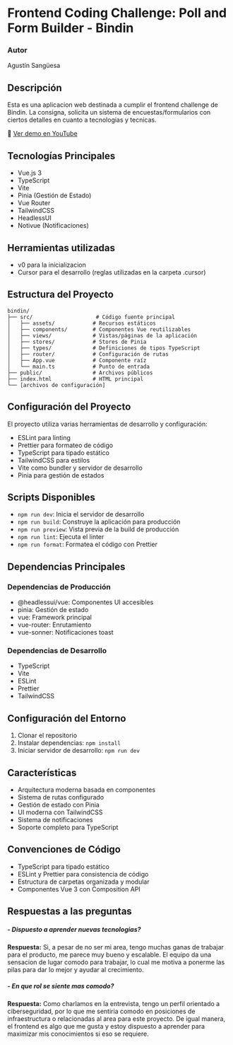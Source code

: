 # Frontend Coding Challenge: Poll and Form Builder - Bindin

### Autor

Agustín Sangüesa

## Descripción

Esta es una aplicacion web destinada a cumplir el frontend challenge de Bindin. La consigna, solicita un sistema de encuestas/formularios con ciertos detalles en cuanto a tecnologias y tecnicas.

🔗 [Ver demo en YouTube](https://youtu.be/jF12h83XH-g)

## Tecnologías Principales

- Vue.js 3
- TypeScript
- Vite
- Pinia (Gestión de Estado)
- Vue Router
- TailwindCSS
- HeadlessUI
- Notivue (Notificaciones)

## Herramientas utilizadas

- v0 para la inicializacion
- Cursor para el desarrollo (reglas utilizadas en la carpeta .cursor)

## Estructura del Proyecto

```
bindin/
├── src/                    # Código fuente principal
│   ├── assets/            # Recursos estáticos
│   ├── components/        # Componentes Vue reutilizables
│   ├── views/             # Vistas/páginas de la aplicación
│   ├── stores/            # Stores de Pinia
│   ├── types/             # Definiciones de tipos TypeScript
│   ├── router/            # Configuración de rutas
│   ├── App.vue            # Componente raíz
│   └── main.ts            # Punto de entrada
├── public/                # Archivos públicos
├── index.html             # HTML principal
└── [archivos de configuración]
```

## Configuración del Proyecto

El proyecto utiliza varias herramientas de desarrollo y configuración:

- ESLint para linting
- Prettier para formateo de código
- TypeScript para tipado estático
- TailwindCSS para estilos
- Vite como bundler y servidor de desarrollo
- Pinia para gestión de estados

## Scripts Disponibles

- `npm run dev`: Inicia el servidor de desarrollo
- `npm run build`: Construye la aplicación para producción
- `npm run preview`: Vista previa de la build de producción
- `npm run lint`: Ejecuta el linter
- `npm run format`: Formatea el código con Prettier

## Dependencias Principales

### Dependencias de Producción

- @headlessui/vue: Componentes UI accesibles
- pinia: Gestión de estado
- vue: Framework principal
- vue-router: Enrutamiento
- vue-sonner: Notificaciones toast

### Dependencias de Desarrollo

- TypeScript
- Vite
- ESLint
- Prettier
- TailwindCSS

## Configuración del Entorno

1. Clonar el repositorio
2. Instalar dependencias: `npm install`
3. Iniciar servidor de desarrollo: `npm run dev`

## Características

- Arquitectura moderna basada en componentes
- Sistema de rutas configurado
- Gestión de estado con Pinia
- UI moderna con TailwindCSS
- Sistema de notificaciones
- Soporte completo para TypeScript

## Convenciones de Código

- TypeScript para tipado estático
- ESLint y Prettier para consistencia de código
- Estructura de carpetas organizada y modular
- Componentes Vue 3 con Composition API

## Respuestas a las preguntas

##### - Dispuesto a aprender nuevas tecnologias?

**Respuesta:** Si, a pesar de no ser mi area, tengo muchas ganas de trabajar para el producto, me parece muy bueno y escalable. El equipo da una sensacion de lugar comodo para trabajar, lo cual me motiva a ponerme las pilas para dar lo mejor y ayudar al crecimiento.

##### - En que rol se siente mas comodo?

**Respuesta:** Como charlamos en la entrevista, tengo un perfil orientado a ciberseguridad, por lo que me sentiria comodo en posiciones de infraestructura o relacionadas al area para este proyecto. De igual manera, el frontend es algo que me gusta y estoy dispuesto a aprender para maximizar mis conocimientos si eso se requiere.
